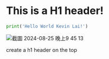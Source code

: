 # This is a H1 header! 

``` python
print('Hello World Kevin Lai!')
```


![截圖 2024-08-25 晚上9 45 13](https://github.com/user-attachments/assets/77c78481-8a48-47e0-8575-d0c86ad450f8)


































create a h1 header on the top
